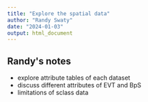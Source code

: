 ```yaml
---
title: "Explore the spatial data"
author: "Randy Swaty"
date: "2024-01-03"
output: html_document
---
```



## Randy's notes

* explore attribute tables of each dataset
* discuss different attributes of EVT and BpS 
* limitations of sclass data 
